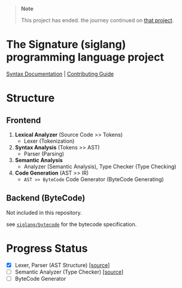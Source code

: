 > **Note**
> 
> This project has ended. the journey continued on [that project](https://github.com/ky0422/swua).

# The Signature (siglang) programming language project

[Syntax Documentation](SYNTAX.md) | [Contributing Guide](CONTRIBUTING.md)

# Structure

## Frontend

1. **Lexical Analyzer** (Source Code >> Tokens)
    - Lexer (Tokenization)
2. **Syntax Analysis** (Tokens >> AST)
    - Parser (Parsing)
3. **Semantic Analysis**
    - Analyzer (Semantic Analysis), Type Checker (Type Checking)
4. **Code Generation** (AST >> IR)
    - `AST >> ByteCode` Code Generator (ByteCode Generating)

## Backend (ByteCode)

Not included in this repository.

see [`siglang/bytecode`](https://github.com/siglang/bytecode) for the bytecode specification.

# Progress Status

-   [x] Lexer, Parser (AST Structure) [[source]](./parser/)
-   [ ] Semantic Analyzer (Type Checker) [[source]](./analyzer/)
-   [ ] ByteCode Generator
